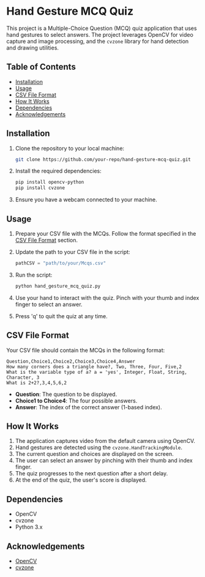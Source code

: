 # Hand Gesture MCQ Quiz

This project is a Multiple-Choice Question (MCQ) quiz application that uses hand gestures to select answers. The project leverages OpenCV for video capture and image processing, and the `cvzone` library for hand detection and drawing utilities.

## Table of Contents

- [Installation](#installation)
- [Usage](#usage)
- [CSV File Format](#csv-file-format)
- [How It Works](#how-it-works)
- [Dependencies](#dependencies)
- [Acknowledgements](#acknowledgements)

## Installation

1. Clone the repository to your local machine:

   ```bash
   git clone https://github.com/your-repo/hand-gesture-mcq-quiz.git
   ```

2. Install the required dependencies:

   ```bash
   pip install opencv-python
   pip install cvzone
   ```

3. Ensure you have a webcam connected to your machine.

## Usage

1. Prepare your CSV file with the MCQs. Follow the format specified in the [CSV File Format](#csv-file-format) section.
2. Update the path to your CSV file in the script:

   ```python
   pathCSV = "path/to/your/Mcqs.csv"
   ```

3. Run the script:

   ```bash
   python hand_gesture_mcq_quiz.py
   ```

4. Use your hand to interact with the quiz. Pinch with your thumb and index finger to select an answer.

5. Press 'q' to quit the quiz at any time.

## CSV File Format

Your CSV file should contain the MCQs in the following format:

```
Question,Choice1,Choice2,Choice3,Choice4,Answer
How many corners does a triangle have?, Two, Three, Four, Five,2
What is the variable type of a? a = 'yes', Integer, Float, String, Character, 3
What is 2+2?,3,4,5,6,2
```

- **Question**: The question to be displayed.
- **Choice1 to Choice4**: The four possible answers.
- **Answer**: The index of the correct answer (1-based index).

## How It Works

1. The application captures video from the default camera using OpenCV.
2. Hand gestures are detected using the `cvzone.HandTrackingModule`.
3. The current question and choices are displayed on the screen.
4. The user can select an answer by pinching with their thumb and index finger.
5. The quiz progresses to the next question after a short delay.
6. At the end of the quiz, the user's score is displayed.

## Dependencies

- OpenCV
- cvzone
- Python 3.x

## Acknowledgements

- [OpenCV](https://opencv.org/)
- [cvzone](https://github.com/cvzone/cvzone)
